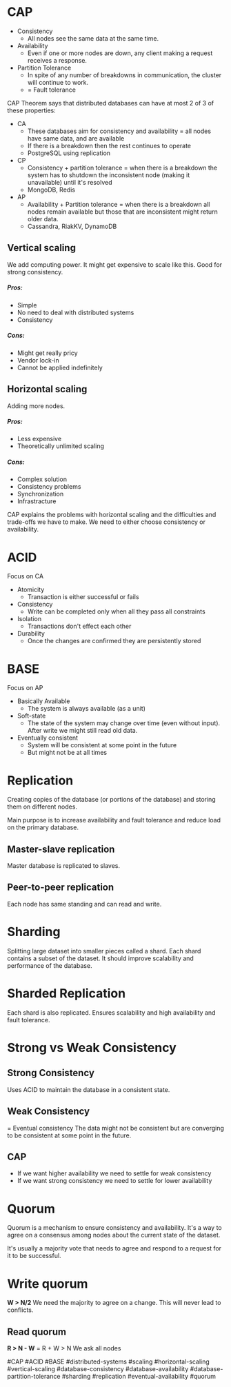# CAP
- Consistency
	- All nodes see the same data at the same time.
- Availability
	- Even if one or more nodes are down, any client making a request receives a response.
- Partition Tolerance
	- In spite of any number of breakdowns in communication, the cluster will continue to work.
	- = Fault tolerance

CAP Theorem says that distributed databases can have at most 2 of 3 of these properties:
- CA
	- These databases aim for consistency and availability = all nodes have same data, and are available
	- If there is a breakdown then the rest continues to operate
	- PostgreSQL using replication
- CP
	- Consistency + partition tolerance = when there is a breakdown the system has to shutdown the inconsistent node (making it unavailable) until it's resolved 
	- MongoDB, Redis
- AP
	- Availability + Partition tolerance = when there is a breakdown all nodes remain available but those that are inconsistent might return older data.
	- Cassandra, RiakKV, DynamoDB
## Vertical scaling
We add computing power. It might get expensive to scale like this. Good for strong consistency.
##### Pros:
- Simple
- No need to deal with distributed systems
- Consistency
##### Cons:
- Might get really pricy
- Vendor lock-in
- Cannot be applied indefinitely
## Horizontal scaling
Adding more nodes.

##### Pros:
- Less expensive
- Theoretically unlimited scaling
##### Cons:
- Complex solution
- Consistency problems
- Synchronization
- Infrastracture

CAP explains the problems with horizontal scaling and the difficulties and trade-offs we have to make. We need to either choose consistency or availability.

# ACID
Focus on CA
- Atomicity
	- Transaction is either successful or fails
- Consistency
	- Write can be completed only when all they pass all constraints
- Isolation
	- Transactions don't effect each other
- Durability
	- Once the changes are confirmed they are persistently stored

# BASE
Focus on AP
- Basically Available
	- The system is always available (as a unit)
- Soft-state
	- The state of the system may change over time (even without input). After write we might still read old data.
- Eventually consistent
	- System will be consistent at some point in the future
	- But might not be at all times

# Replication
Creating copies of the database (or portions of the database) and storing them on different nodes.

Main purpose is to increase availability and fault tolerance and reduce load on the primary database.

## Master-slave replication
Master database is replicated to slaves.

## Peer-to-peer replication
Each node has same standing and can read and write.

# Sharding
Splitting large dataset into smaller pieces called a shard. Each shard contains a subset of the dataset. It should improve scalability and performance of the database.

# Sharded Replication
Each shard is also replicated. Ensures scalability and high availability and fault tolerance.

# Strong vs Weak Consistency
## Strong Consistency
Uses ACID to maintain the database in a consistent state.
## Weak Consistency
= Eventual consistency
The data might not be consistent but are converging to be consistent at some point in the future.

## CAP
- If we want higher availability we need to settle for weak consistency
- If we want strong consistency we need to settle for lower availability

# Quorum
Quorum is a mechanism to ensure consistency and availability. It's a way to agree on a consensus among nodes about the current state of the dataset.

It's usually a majority vote that needs to agree and respond to a request for it to be successful.

# Write quorum
**W > N/2**
We need the majority to agree on a change. This will never lead to conflicts.

## Read quorum
**R > N - W** = R + W > N
We ask all nodes 

#CAP 
#ACID
#BASE
#distributed-systems
#scaling
#horizontal-scaling
#vertical-scaling
#database-consistency
#database-availability
#database-partition-tolerance
#sharding
#replication
#eventual-availability
#quorum